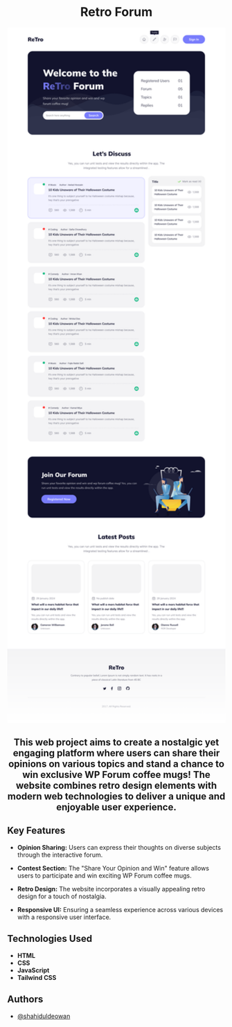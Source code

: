 <div align="center">
    <h1>Retro Forum</h1>
    <img  width="520px" src="./retro-forum-landing-page-design.png" alt="Retro Forum Image">
    <h2>This web project aims to create a nostalgic yet engaging platform where users can share their opinions on various topics and stand a chance to win exclusive WP Forum coffee mugs! The website combines retro design elements with modern web technologies to deliver a unique and enjoyable user experience.
    </h2>
</div>

## Key Features

- **Opinion Sharing:** Users can express their thoughts on diverse subjects through the interactive forum.

- **Contest Section:** The "Share Your Opinion and Win" feature allows users to participate and win exciting WP Forum coffee mugs.

- **Retro Design:** The website incorporates a visually appealing retro design for a touch of nostalgia.

- **Responsive UI:** Ensuring a seamless experience across various devices with a responsive user interface.

## Technologies Used

- **HTML**
- **CSS**
- **JavaScript**
- **Tailwind CSS**

## Authors

- [@shahiduldeowan](https://www.linkedin.com/in/shahiduldeowan/)
